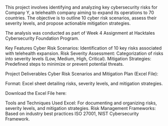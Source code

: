 This project involves identifying and analyzing key cybersecurity risks for Company Y, a telehealth company aiming to expand its operations to 70 countries. The objective is to outline 10 cyber risk scenarios, assess their severity levels, and propose actionable mitigation strategies.

The analysis was conducted as part of Week 4 Assignment at Hacktales Cybersecurity Foundation Program.

Key Features
Cyber Risk Scenarios: Identification of 10 key risks associated with telehealth expansion.
Risk Severity Assessment: Categorization of risks into severity levels (Low, Medium, High, Critical).
Mitigation Strategies: Predefined steps to minimize or prevent potential threats.

Project Deliverables
Cyber Risk Scenarios and Mitigation Plan (Excel File):

Format: Excel sheet detailing risks, severity levels, and mitigation strategies.

Download the Excel File here: 


Tools and Techniques Used
Excel: For documenting and organizing risks, severity levels, and mitigation strategies.
Risk Management Frameworks: Based on industry best practices ISO 27001, NIST Cybersecurity Framework.

